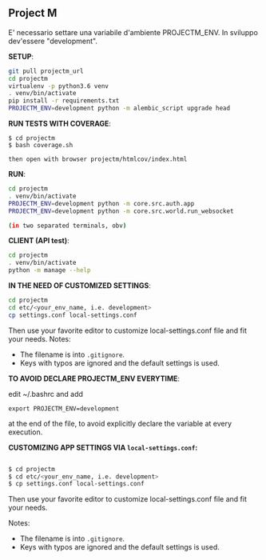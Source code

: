 Project M
---

E' necessario settare una variabile d'ambiente PROJECTM_ENV.
In sviluppo dev'essere "development".


**SETUP**: 
```bash
git pull projectm_url
cd projectm
virtualenv -p python3.6 venv
. venv/bin/activate
pip install -r requirements.txt
PROJECTM_ENV=development python -m alembic_script upgrade head
```

**RUN TESTS WITH COVERAGE**:
```
$ cd projectm
$ bash coverage.sh

then open with browser projectm/htmlcov/index.html
```
**RUN**:

```bash
cd projectm
. venv/bin/activate
PROJECTM_ENV=development python -m core.src.auth.app
PROJECTM_ENV=development python -m core.src.world.run_websocket

(in two separated terminals, obv)
```

**CLIENT (API test)**:

```bash
cd projectm
. venv/bin/activate
python -m manage --help 
```


**IN THE NEED OF CUSTOMIZED SETTINGS**:
```bash
cd projectm
cd etc/<your_env_name, i.e. development>
cp settings.conf local-settings.conf
```
Then use your favorite editor to customize local-settings.conf file and fit your needs.
Notes: 

- The filename is into `.gitignore`.
- Keys with typos are ignored and the default settings is used.



**TO AVOID DECLARE PROJECTM_ENV EVERYTIME**:

edit ~/.bashrc and add
```
export PROJECTM_ENV=development
```
at the end of the file, to avoid explicitly declare the variable at every execution.


**CUSTOMIZING APP SETTINGS VIA `local-settings.conf`:**

```bash

$ cd projectm
$ cd etc/<your_env_name, i.e. development>
$ cp settings.conf local-settings.conf
```
Then use your favorite editor to customize local-settings.conf file and fit your needs.

Notes: 
- The filename is into `.gitignore`.
- Keys with typos are ignored and the default settings is used.

